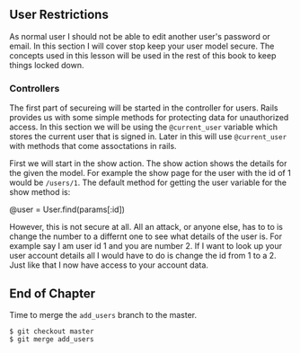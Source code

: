 ## User Restrictions
As normal user I should not be able to edit another user's password or email. In this section I will cover stop keep your user model secure. The concepts used in this lesson will be used in the rest of this book to keep things locked down.

### Controllers
The first part of secureing will be started in the controller for users. Rails provides us with some simple methods for protecting data for unauthorized access. In this section we will be using the `@current_user` variable which stores the current user that is signed in. Later in this will use `@current_user` with methods that come assoctations in rails.

First we will start in the show action. The show action shows the details for the given the model. For example the show page for the user with the id of 1 would be `/users/1`. The default method for getting the user variable for the show method is:

  @user = User.find(params[:id])


However, this is not secure at all. All an attack, or anyone else, has to to is change the number to a differnt one to see what details of the user is. For example say I am user id 1 and you are number 2. If I want to look up your user account details all I would have to do is change the id from 1 to a 2. Just like that I now have access to your account data.

## End of Chapter
Time to merge the `add_users` branch to the master.

	$ git checkout master
	$ git merge add_users
